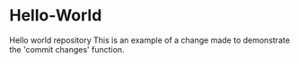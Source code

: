 # Hello-World
Hello world repository
This is an example of a change made to demonstrate the 'commit changes' function.
